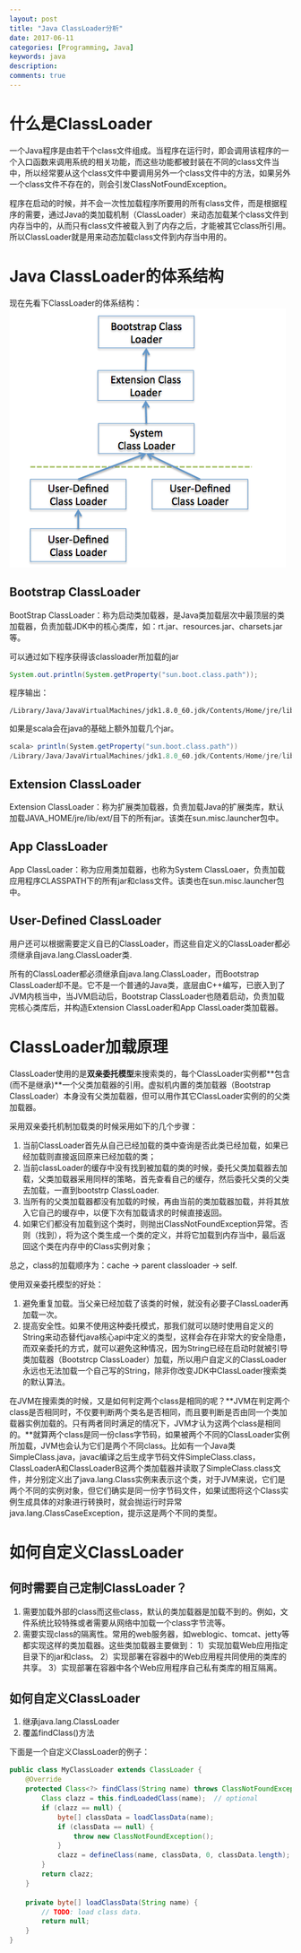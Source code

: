 ```yaml
---
layout: post
title: "Java ClassLoader分析"
date: 2017-06-11
categories: [Programming, Java]
keywords: java
description: 
comments: true
---
```


# 什么是ClassLoader
一个Java程序是由若干个class文件组成。当程序在运行时，即会调用该程序的一个入口函数来调用系统的相关功能，而这些功能都被封装在不同的class文件当中，所以经常要从这个class文件中要调用另外一个class文件中的方法，如果另外一个class文件不存在的，则会引发ClassNotFoundException。

程序在启动的时候，并不会一次性加载程序所要用的所有class文件，而是根据程序的需要，通过Java的类加载机制（ClassLoader）来动态加载某个class文件到内存当中的，从而只有class文件被载入到了内存之后，才能被其它class所引用。所以ClassLoader就是用来动态加载class文件到内存当中用的。

# Java ClassLoader的体系结构
现在先看下ClassLoader的体系结构：
![classload-architecture.png](/images/java-classload-architecture.png)

## Bootstrap ClassLoader
BootStrap ClassLoader：称为启动类加载器，是Java类加载层次中最顶层的类加载器，负责加载JDK中的核心类库，如：rt.jar、resources.jar、charsets.jar等。

可以通过如下程序获得该classloader所加载的jar

``` java
System.out.println(System.getProperty("sun.boot.class.path"));
```
程序输出：
```
/Library/Java/JavaVirtualMachines/jdk1.8.0_60.jdk/Contents/Home/jre/lib/resources.jar:/Library/Java/JavaVirtualMachines/jdk1.8.0_60.jdk/Contents/Home/jre/lib/rt.jar:/Library/Java/JavaVirtualMachines/jdk1.8.0_60.jdk/Contents/Home/jre/lib/sunrsasign.jar:/Library/Java/JavaVirtualMachines/jdk1.8.0_60.jdk/Contents/Home/jre/lib/jsse.jar:/Library/Java/JavaVirtualMachines/jdk1.8.0_60.jdk/Contents/Home/jre/lib/jce.jar:/Library/Java/JavaVirtualMachines/jdk1.8.0_60.jdk/Contents/Home/jre/lib/charsets.jar:/Library/Java/JavaVirtualMachines/jdk1.8.0_60.jdk/Contents/Home/jre/lib/jfr.jar:/Library/Java/JavaVirtualMachines/jdk1.8.0_60.jdk/Contents/Home/jre/classes
```

如果是scala会在java的基础上额外加载几个jar。
``` scala
scala> println(System.getProperty("sun.boot.class.path"))
/Library/Java/JavaVirtualMachines/jdk1.8.0_60.jdk/Contents/Home/jre/lib/resources.jar:/Library/Java/JavaVirtualMachines/jdk1.8.0_60.jdk/Contents/Home/jre/lib/rt.jar:/Library/Java/JavaVirtualMachines/jdk1.8.0_60.jdk/Contents/Home/jre/lib/sunrsasign.jar:/Library/Java/JavaVirtualMachines/jdk1.8.0_60.jdk/Contents/Home/jre/lib/jsse.jar:/Library/Java/JavaVirtualMachines/jdk1.8.0_60.jdk/Contents/Home/jre/lib/jce.jar:/Library/Java/JavaVirtualMachines/jdk1.8.0_60.jdk/Contents/Home/jre/lib/charsets.jar:/Library/Java/JavaVirtualMachines/jdk1.8.0_60.jdk/Contents/Home/jre/lib/jfr.jar:/Library/Java/JavaVirtualMachines/jdk1.8.0_60.jdk/Contents/Home/jre/classes:/Users/zhenlong/DevTools/scala/lib/akka-actor_2.11-2.3.10.jar:/Users/zhenlong/DevTools/scala/lib/config-1.2.1.jar:/Users/zhenlong/DevTools/scala/lib/jline-2.12.1.jar:/Users/zhenlong/DevTools/scala/lib/scala-actors-2.11.0.jar:/Users/zhenlong/DevTools/scala/lib/scala-actors-migration_2.11-1.1.0.jar:/Users/zhenlong/DevTools/scala/lib/scala-compiler.jar:/Users/zhenlong/DevTools/scala/lib/scala-continuations-library_2.11-1.0.2.jar:/Users/zhenlong/DevTools/scala/lib/scala-continuations-plugin_2.11.7-1.0.2.jar:/Users/zhenlong/DevTools/scala/lib/scala-library.jar:/Users/zhenlong/DevTools/scala/lib/scala-parser-combinators_2.11-1.0.4.jar:/Users/zhenlong/DevTools/scala/lib/scala-reflect.jar:/Users/zhenlong/DevTools/scala/lib/scala-swing_2.11-1.0.2.jar:/Users/zhenlong/DevTools/scala/lib/scala-xml_2.11-1.0.4.jar:/Users/zhenlong/DevTools/scala/lib/scalap-2.11.7.jar
```

## Extension ClassLoader
Extension ClassLoader：称为扩展类加载器，负责加载Java的扩展类库，默认加载JAVA_HOME/jre/lib/ext/目下的所有jar。该类在sun.misc.launcher包中。

## App ClassLoader
App ClassLoader：称为应用类加载器，也称为System ClassLoaer，负责加载应用程序CLASSPATH下的所有jar和class文件。该类也在sun.misc.launcher包中。

## User-Defined ClassLoader 
用户还可以根据需要定义自已的ClassLoader，而这些自定义的ClassLoader都必须继承自java.lang.ClassLoader类.

所有的ClassLoader都必须继承自java.lang.ClassLoader，而Bootstrap ClassLoader却不是。它不是一个普通的Java类，底层由C++编写，已嵌入到了JVM内核当中，当JVM启动后，Bootstrap ClassLoader也随着启动，负责加载完核心类库后，并构造Extension ClassLoader和App ClassLoader类加载器。

# ClassLoader加载原理
ClassLoader使用的是**双亲委托模型**来搜索类的，每个ClassLoader实例都**包含(而不是继承)**一个父类加载器的引用。虚拟机内置的类加载器（Bootstrap ClassLoader）本身没有父类加载器，但可以用作其它ClassLoader实例的的父类加载器。

采用双亲委托机制加载类的时候采用如下的几个步骤：

1. 当前ClassLoader首先从自己已经加载的类中查询是否此类已经加载，如果已经加载则直接返回原来已经加载的类；
2. 当前classLoader的缓存中没有找到被加载的类的时候，委托父类加载器去加载，父类加载器采用同样的策略，首先查看自己的缓存，然后委托父类的父类去加载，一直到bootstrp ClassLoader.
3. 当所有的父类加载器都没有加载的时候，再由当前的类加载器加载，并将其放入它自己的缓存中，以便下次有加载请求的时候直接返回。
4. 如果它们都没有加载到这个类时，则抛出ClassNotFoundException异常。否则（找到），将为这个类生成一个类的定义，并将它加载到内存当中，最后返回这个类在内存中的Class实例对象；

总之，class的加载顺序为：cache -> parent classloader -> self.

使用双亲委托模型的好处：

1. 避免重复加载。当父亲已经加载了该类的时候，就没有必要子ClassLoader再加载一次。
2. 提高安全性。如果不使用这种委托模式，那我们就可以随时使用自定义的String来动态替代java核心api中定义的类型，这样会存在非常大的安全隐患，而双亲委托的方式，就可以避免这种情况，因为String已经在启动时就被引导类加载器（Bootstrcp ClassLoader）加载，所以用户自定义的ClassLoader永远也无法加载一个自己写的String，除非你改变JDK中ClassLoader搜索类的默认算法。

在JVM在搜索类的时候，又是如何判定两个class是相同的呢？**JVM在判定两个class是否相同时，不仅要判断两个类名是否相同，而且要判断是否由同一个类加载器实例加载的。只有两者同时满足的情况下，JVM才认为这两个class是相同的。**就算两个class是同一份class字节码，如果被两个不同的ClassLoader实例所加载，JVM也会认为它们是两个不同class。比如有一个Java类SimpleClass.java，javac编译之后生成字节码文件SimpleClass.class，ClassLoaderA和ClassLoaderB这两个类加载器并读取了SimpleClass.class文件，并分别定义出了java.lang.Class实例来表示这个类，对于JVM来说，它们是两个不同的实例对象，但它们确实是同一份字节码文件，如果试图将这个Class实例生成具体的对象进行转换时，就会抛运行时异常java.lang.ClassCaseException，提示这是两个不同的类型。

# 如何自定义ClassLoader

## 何时需要自己定制ClassLoader？
1. 需要加载外部的class而这些class，默认的类加载器是加载不到的。例如，文件系统比较特殊或者需要从网络中加载一个class字节流等。
2. 需要实现class的隔离性。常用的web服务器，如weblogic、tomcat、jetty等都实现这样的类加载器。这些类加载器主要做到：
    1）实现加载Web应用指定目录下的jar和class。
    2）实现部署在容器中的Web应用程共同使用的类库的共享。
    3）实现部署在容器中各个Web应用程序自己私有类库的相互隔离。
    
## 如何自定义ClassLoader
1. 继承java.lang.ClassLoader
2. 覆盖findClass()方法

下面是一个自定义ClassLoader的例子：
``` java
public class MyClassLoader extends ClassLoader {
    @Override
    protected Class<?> findClass(String name) throws ClassNotFoundException {
        Class clazz = this.findLoadedClass(name);  // optional
        if (clazz == null) {
            byte[] classData = loadClassData(name);
            if (classData == null) {
                throw new ClassNotFoundException();
            }
            clazz = defineClass(name, classData, 0, classData.length);
        }
        return clazz;
    }

    private byte[] loadClassData(String name) {
        // TODO: load class data.
        return null;
    }
}
```



